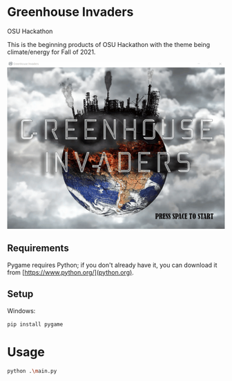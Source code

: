 # Greenhouse Invaders
OSU Hackathon

This is the beginning products of OSU Hackathon with the theme being climate/energy for Fall of 2021. 

<!-- ![](images/greenhouse_invaders_updated.gif) -->
![](images/ghi_resize.gif)


## Requirements
Pygame requires Python; if you don't already have it, you can download it from [https://www.python.org/](python.org). 
## Setup
Windows:

```sh
pip install pygame
```

# Usage
```sh
python .\main.py
```
